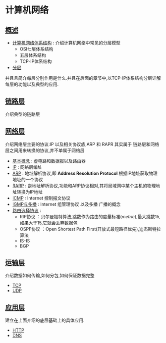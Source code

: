 # 计算机网络

## [概述](ch01/README.md)

* [计算机网络体系结构](ch01/README.md#计算机网络体系结构) : 介绍计算机网络中常见的分层模型
  * OSI七层体系结构
  * 五层体系结构
  * TCP-IP体系结构
* [分层](ch01/README.md#分层)

并且且简介每层分别作用是什么.并且在后面的章节中,以TCP-IP体系结构分层详解每层的功能以及典型的应用.

## [链路层](ch02/README.md)

介绍典型的链路层

## [网络层](ch03/README.md)

介绍网络层主要的协议:IP 以及相关协议族,ARP 和 RAPR 其实属于 链路层和网络层之间用来转换的协议,并不单属于网络层

* [基本概念](ch03/README.md) : 虚电路和数据报以及路由器
* [IP](ch03/ip.md) : 网络层编址
* [ARP](ch03/arp.md) : 地址解析协议,即 **Address Resolution Protocol** 根据IP地址获取物理地址的一个协议
* [RARP](ch03/rarp.md) : 逆地址解析协议,功能和ARP协议相对,其将局域网中某个主机的物理地址转换为IP地址
* [ICMP](ch03/icmp.md) : Internet 控制报文协议
* [IGMP与多播](ch03/igmp.md) : Internet 组管理协议 以及多播 广播的概念
* [路由选择协议](ch03/route.md) :
  * RIP协议 ：贝尔曼福特算法,跳数作为路由的度量标准(*metric*),最大跳数15,如果大于15,它就会丢弃数据包
  * OSPF协议 ：Open Shortest Path First(开放式最短路径优先),迪杰斯特拉算法
  * IS-IS
  * BGP

## [运输层](ch04/README.md)

介绍数据如何传输,如何分包,如何保证数据完整

* [TCP](ch04/tcp.md)
* [UDP](ch04/udp.md)

## [应用层](ch05/README.md)

建立在上面介绍的底层基础上的具体应用.

* [HTTP](ch05/http.md)
* [DNS](ch05/dns.md)